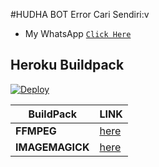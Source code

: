 #HUDHA BOT
Error Cari Sendiri:v
* My WhatsApp [`Click Here`](https://wa.me/623174295037?text=Assalamualaikum) 

## Heroku Buildpack
[![Deploy](https://www.herokucdn.com/deploy/button.svg)](https://heroku.com/deploy?template=https://github.com/MH24gans/BotWa)

| BuildPack | LINK |
|--------|--------|
| **FFMPEG** |[here](https://github.com/jonathanong/heroku-buildpack-ffmpeg-latest) |
| **IMAGEMAGICK** | [here](https://github.com/DuckyTeam/heroku-buildpack-imagemagick) |

